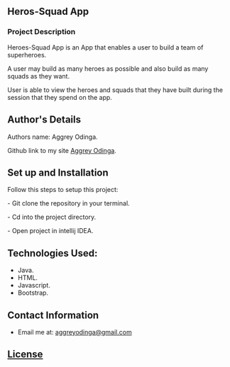 ## Heros-Squad App

### Project Description

<p>Heroes-Squad App is an App that enables a user to build a team of superheroes.</p>

<p>A user may build as many heroes as possible and also build as many squads as they want.</p>

<p>User is able to view the heroes and squads that they have built during the session that they spend on the app.</p>

## Author's Details

<p>Authors name: Aggrey Odinga.</p>

Github link to my site [Aggrey Odinga](https://github.com/Aggrey-Odinga).

## Set up and Installation

 Follow this steps to setup this project:
 
<p>- Git clone the repository in your terminal.</p>

<p>- Cd into the project directory.</p>

<p>- Open project in intellij IDEA.</p>

## Technologies Used:

- Java.
- HTML.
- Javascript.
- Bootstrap.

## Contact Information

- Email me at: aggreyodinga@gmail.com

## [License](https://github.com/Aggrey-Odinga/Hero/blob/master/LICENSE)






